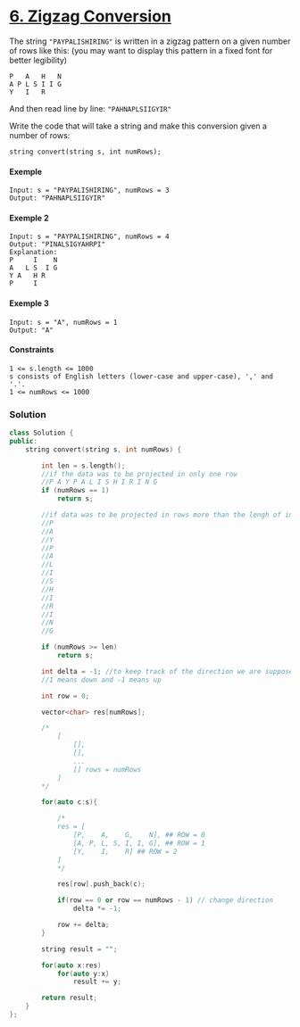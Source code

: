 # [6. Zigzag Conversion](https://leetcode.com/problems/zigzag-conversion/)

The string `"PAYPALISHIRING"` is written in a zigzag pattern on a given number of rows like this: (you may want to display this pattern in a fixed font for better legibility)

```
P   A   H   N
A P L S I I G
Y   I   R
```

And then read line by line: `"PAHNAPLSIIGYIR"`

Write the code that will take a string and make this conversion given a number of rows:

```
string convert(string s, int numRows);
```

#### Exemple

```
Input: s = "PAYPALISHIRING", numRows = 3
Output: "PAHNAPLSIIGYIR"
```

#### Exemple 2

```
Input: s = "PAYPALISHIRING", numRows = 4
Output: "PINALSIGYAHRPI"
Explanation:
P     I    N
A   L S  I G
Y A   H R
P     I
```

#### Exemple 3

```
Input: s = "A", numRows = 1
Output: "A"
```

#### Constraints

```
1 <= s.length <= 1000
s consists of English letters (lower-case and upper-case), ',' and '.'.
1 <= numRows <= 1000
```

### Solution

```cpp
class Solution {
public:
    string convert(string s, int numRows) {

        int len = s.length();
        //if the data was to be projected in only one row
        //P A Y P A L I S H I R I N G
        if (numRows == 1)
            return s;

        //if data was to be projected in rows more than the lengh of input
        //P
        //A
        //Y
        //P
        //A
        //L
        //I
        //S
        //H
        //I
        //R
        //I
        //N
        //G

        if (numRows >= len)
            return s;

        int delta = -1; //to keep track of the direction we are supposed to move in
        //1 means down and -1 means up

        int row = 0;

        vector<char> res[numRows];

        /*
            [
                [],
                [],
                ...
                [] rows = numRows
            ]
        */

        for(auto c:s){

            /*
            res = [
                [P,    A,    G,    N], ## ROW = 0
                [A, P, L, S, I, I, G], ## ROW = 1
                [Y,    I,    R] ## ROW = 2
            ]
            */

            res[row].push_back(c);

            if(row == 0 or row == numRows - 1) // change direction
                delta *= -1;

            row += delta;
        }

        string result = "";

        for(auto x:res)
            for(auto y:x)
                result += y;

        return result;
    }
};
```
